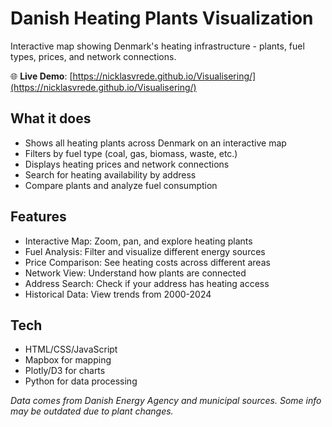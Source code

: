 # Danish Heating Plants Visualization

Interactive map showing Denmark's heating infrastructure - plants, fuel types, prices, and network connections.

🌐 **Live Demo**: [https://nicklasvrede.github.io/Visualisering/](https://nicklasvrede.github.io/Visualisering/)

## What it does

- Shows all heating plants across Denmark on an interactive map
- Filters by fuel type (coal, gas, biomass, waste, etc.)
- Displays heating prices and network connections
- Search for heating availability by address
- Compare plants and analyze fuel consumption

## Features

- Interactive Map: Zoom, pan, and explore heating plants
- Fuel Analysis: Filter and visualize different energy sources
- Price Comparison: See heating costs across different areas
- Network View: Understand how plants are connected
- Address Search: Check if your address has heating access
- Historical Data: View trends from 2000-2024

## Tech

- HTML/CSS/JavaScript
- Mapbox for mapping
- Plotly/D3 for charts
- Python for data processing

*Data comes from Danish Energy Agency and municipal sources. Some info may be outdated due to plant changes.* 